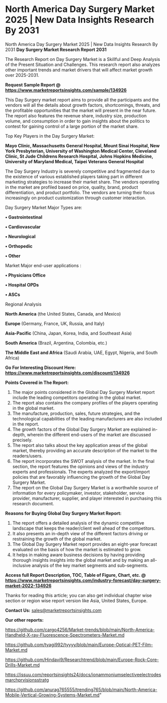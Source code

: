 # North America Day Surgery Market 2025 | New Data Insights Research By 2031
 North America Day Surgery Market 2025 | New Data Insights Research By 2031
<strong>Day Surgery Market Research Report 2031</strong>

The Research Report on Day Surgery Market is a Skillful and Deep Analysis of the Present Situation and Challenges. This research report also analyzes other important trends and market drivers that will affect market growth over 2025-2031.

<strong>Request Sample Report @ <a href=https://www.marketreportsinsights.com/sample/134926>https://www.marketreportsinsights.com/sample/134926</a></strong>

This Day Surgery market report aims to provide all the participants and the vendors will all the details about growth factors, shortcomings, threats, and the profitable opportunities that the market will present in the near future. The report also features the revenue share, industry size, production volume, and consumption in order to gain insights about the politics to contest for gaining control of a large portion of the market share.

Top Key Players in the Day Surgery Market:

<strong>Mayo Clinic, Massachusetts General Hospital, Mount Sinai Hospital, New York Presbyterian, University of Washington Medical Center, Cleveland Clinic, St Jude Childrens Research Hospital, Johns Hopkins Medicine, University of Maryland Medical, Taipei Veterans General Hospital</strong>

The Day Surgery Industry is severely competitive and fragmented due to the existence of various established players taking part in different marketing strategies to increase their market share. The vendors operating in the market are profiled based on price, quality, brand, product differentiation, and product portfolio. The vendors are turning their focus increasingly on product customization through customer interaction.

Day Surgery Market Major Types are:

<strong>• Gastrointestinal

• Cardiovascular

• Neurological

• Orthopedic

• Other</strong>

Market Major end-user applications :

<strong>• Physicians Office

• Hospital OPDs

• ASCs</strong>

Regional Analysis

</u><strong><b>North America</b></strong> (the United States, Canada, and Mexico)

<strong><b>Europe </b></strong>(Germany, France, UK, Russia, and Italy)

<strong><b>Asia-Pacific</b></strong> (China, Japan, Korea, India, and Southeast Asia)

<strong><b>South America</b></strong> (Brazil, Argentina, Colombia, etc.)

<strong><b>The Middle East and Africa</b></strong> (Saudi Arabia, UAE, Egypt, Nigeria, and South Africa)

<strong>Go For Interesting Discount Here: <a href=https://www.marketreportsinsights.com/discount/134926>https://www.marketreportsinsights.com/discount/134926</a></strong>

<strong>Points Covered in The Report:</strong>
<ol>
  <li>The major points considered in the Global Day Surgery Market report include the leading competitors operating in the global market.</li>
  <li>The report also contains the company profiles of the players operating in the global market.</li>
  <li>The manufacture, production, sales, future strategies, and the technological capabilities of the leading manufacturers are also included in the report.</li>
  <li>The growth factors of the Global Day Surgery Market are explained in-depth, wherein the different end-users of the market are discussed precisely.</li>
  <li>The report also talks about the key application areas of the global market, thereby providing an accurate description of the market to the readers/users.</li>
  <li>The report incorporates the SWOT analysis of the market. In the final section, the report features the opinions and views of the industry experts and professionals. The experts analyzed the export/import policies that are favorably influencing the growth of the Global Day Surgery Market.</li>
  <li>The report on the Global Day Surgery Market is a worthwhile source of information for every policymaker, investor, stakeholder, service provider, manufacturer, supplier, and player interested in purchasing this research document.</li>
</ol>
<strong>Reasons for Buying Global Day Surgery Market Report:</strong>

<ol>
  <li>The report offers a detailed analysis of the dynamic competitive landscape that keeps the reader/client well ahead of the competitors.</li>
  <li>It also presents an in-depth view of the different factors driving or restraining the growth of the global market.</li>
  <li>The Global Day Surgery Market report provides an eight-year forecast evaluated on the basis of how the market is estimated to grow.</li>
  <li>It helps in making aware business decisions by having providing thorough insights insights into the global market and by making an all-inclusive analysis of the key market segments and sub-segments.</li>
</ol>
<strong>Access full Report Description, TOC, Table of Figure, Chart, etc. @ <a href=https://www.marketreportsinsights.com/industry-forecast/day-surgery-market-2022-134926>https://www.marketreportsinsights.com/industry-forecast/day-surgery-market-2022-134926</a></strong>


Thanks for reading this article; you can also get individual chapter wise section or region wise report version like Asia, United States, Europe.

<strong>Contact Us:</strong>
sales@marketreportsinsights.com

<strong>Our other reports:</strong>

<a href=https://github.com/cargo4256/Market-trends/blob/main/North-America-Handheld-X-ray-Fluorescence-Spectrometers-Market.md>https://github.com/cargo4256/Market-trends/blob/main/North-America-Handheld-X-ray-Fluorescence-Spectrometers-Market.md</a>

<a href=https://github.com/tyagi992/tyyyy/blob/main/Europe-Optical-PET-Film-Market.md>https://github.com/tyagi992/tyyyy/blob/main/Europe-Optical-PET-Film-Market.md</a>

<a href=https://github.com/Hindavi9/Researchtrend/blob/main/Europe-Rock-Core-Drills-Market.md>https://github.com/Hindavi9/Researchtrend/blob/main/Europe-Rock-Core-Drills-Market.md</a>

<a href=https://issuu.com/reportsinsights24/docs/ionammoniumselectiveelectrodesmarchprvisionsstratg>https://issuu.com/reportsinsights24/docs/ionammoniumselectiveelectrodesmarchprvisionsstratg</a>

<a href=https://github.com/anurag765555/trending765/blob/main/North-America-Mobile-Vertical-Growing-Systems-Market.md>https://github.com/anurag765555/trending765/blob/main/North-America-Mobile-Vertical-Growing-Systems-Market.md</a>"
